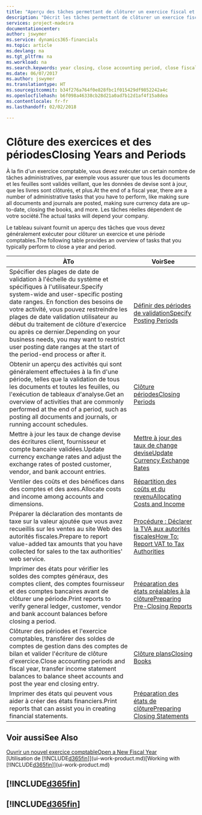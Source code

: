```yaml
---
title: "Aperçu des tâches permettant de clôturer un exercice fiscal et des périodes comptables | Microsoft Docs"
description: "Décrit les tâches permettant de clôturer un exercice fiscal ou une période comptable, par exemple, en vérifiant que les documents et les feuilles sont validés et en vérifiant les soldes bancaires."
services: project-madeira
documentationcenter: 
author: jswymer
ms.service: dynamics365-financials
ms.topic: article
ms.devlang: na
ms.tgt_pltfrm: na
ms.workload: na
ms.search.keywords: year closing, close accounting period, close fiscal year, bank account detailed trial balance
ms.date: 06/07/2017
ms.author: jswymer
ms.translationtype: HT
ms.sourcegitcommit: b34f276a764f0e828fbc1f015429df9852242a4c
ms.openlocfilehash: b6f098a46338cb28d21a0ad7b12d1af4f15a8dea
ms.contentlocale: fr-fr
ms.lasthandoff: 02/02/2018

---
```

# <a name="closing-years-and-periods"></a><span data-ttu-id="7dd83-103">Clôture des exercices et des périodes</span><span class="sxs-lookup"><span data-stu-id="7dd83-103">Closing Years and Periods</span></span>
<span data-ttu-id="7dd83-104">À la fin d'un exercice comptable, vous devez exécuter un certain nombre de tâches administratives, par exemple vous assurer que tous les documents et les feuilles sont validés veillant, que les données de devise sont à jour, que les livres sont clôturés, et plus.</span><span class="sxs-lookup"><span data-stu-id="7dd83-104">At the end of a fiscal year, there are a number of administrative tasks that you have to perform, like making sure all documents and journals are posted, making sure currency data are up-to-date, closing the books, and more.</span></span> <span data-ttu-id="7dd83-105">Les tâches réelles dépendent de votre société.</span><span class="sxs-lookup"><span data-stu-id="7dd83-105">The actual tasks will depend your company.</span></span>

<span data-ttu-id="7dd83-106">Le tableau suivant fournit un aperçu des tâches que vous devez généralement exécuter pour clôturer un exercice et une période comptables.</span><span class="sxs-lookup"><span data-stu-id="7dd83-106">The following table provides an overview of tasks that you typically perform to close a year and period.</span></span>

| <span data-ttu-id="7dd83-107">À</span><span class="sxs-lookup"><span data-stu-id="7dd83-107">To</span></span> | <span data-ttu-id="7dd83-108">Voir</span><span class="sxs-lookup"><span data-stu-id="7dd83-108">See</span></span> |
| --- | --- |
| <span data-ttu-id="7dd83-109">Spécifier des plages de date de validation à l'échelle du système et spécifiques à l'utilisateur.</span><span class="sxs-lookup"><span data-stu-id="7dd83-109">Specify system-wide and user-specific posting date ranges.</span></span> <span data-ttu-id="7dd83-110">En fonction des besoins de votre activité, vous pouvez restreindre les plages de date validation utilisateur au début du traitement de clôture d'exercice ou après ce dernier.</span><span class="sxs-lookup"><span data-stu-id="7dd83-110">Depending on your business needs, you may want to restrict user posting date ranges at the start of the period-end process or after it.</span></span> |[<span data-ttu-id="7dd83-111">Définir des périodes de validation</span><span class="sxs-lookup"><span data-stu-id="7dd83-111">Specify Posting Periods</span></span>](finance-how-specify-posting-periods.md) |
| <span data-ttu-id="7dd83-112">Obtenir un aperçu des activités qui sont généralement effectuées à la fin d'une période, telles que la validation de tous les documents et toutes les feuilles, ou l'exécution de tableaux d'analyse.</span><span class="sxs-lookup"><span data-stu-id="7dd83-112">Get an overview of activities that are commonly performed at the end of a period, such as posting all documents and journals, or running account schedules.</span></span> |[<span data-ttu-id="7dd83-113">Clôture périodes</span><span class="sxs-lookup"><span data-stu-id="7dd83-113">Closing Periods</span></span>](year-how-complete-period-end-processes.md) |
| <span data-ttu-id="7dd83-114">Mettre à jour les taux de change devise des écritures client, fournisseur et compte bancaire validées.</span><span class="sxs-lookup"><span data-stu-id="7dd83-114">Update currency exchange rates and adjust the exchange rates of posted customer, vendor, and bank account entries.</span></span> |[<span data-ttu-id="7dd83-115">Mettre à jour des taux de change devise</span><span class="sxs-lookup"><span data-stu-id="7dd83-115">Update Currency Exchange Rates</span></span>](finance-how-update-currencies.md) |
| <span data-ttu-id="7dd83-116">Ventiler des coûts et des bénéfices dans des comptes et des axes.</span><span class="sxs-lookup"><span data-stu-id="7dd83-116">Allocate costs and income among accounts and dimensions.</span></span> |[<span data-ttu-id="7dd83-117">Répartition des coûts et du revenu</span><span class="sxs-lookup"><span data-stu-id="7dd83-117">Allocating Costs and Income</span></span>](year-allocate-costs-income.md) |
| <span data-ttu-id="7dd83-118">Préparer la déclaration des montants de taxe sur la valeur ajoutée que vous avez recueillis sur les ventes au site Web des autorités fiscales.</span><span class="sxs-lookup"><span data-stu-id="7dd83-118">Prepare to report value-added tax amounts that you have collected for sales to the tax authorities' web service.</span></span> |[<span data-ttu-id="7dd83-119">Procédure : Déclarer la TVA aux autorités fiscales</span><span class="sxs-lookup"><span data-stu-id="7dd83-119">How To: Report VAT to Tax Authorities</span></span>](finance-how-report-vat.md)|
| <span data-ttu-id="7dd83-120">Imprimer des états pour vérifier les soldes des comptes généraux, des comptes client, des comptes fournisseur et des comptes bancaires avant de clôturer une période.</span><span class="sxs-lookup"><span data-stu-id="7dd83-120">Print reports to verify general ledger, customer, vendor and bank account balances before closing a period.</span></span> |[<span data-ttu-id="7dd83-121">Préparation des états préalables à la clôture</span><span class="sxs-lookup"><span data-stu-id="7dd83-121">Preparing Pre-Closing Reports</span></span>](year-prepare-preclose-reports.md) |
| <span data-ttu-id="7dd83-122">Clôturer des périodes et l'exercice comptables, transférer des soldes de comptes de gestion dans des comptes de bilan et valider l'écriture de clôture d'exercice.</span><span class="sxs-lookup"><span data-stu-id="7dd83-122">Close accounting periods and fiscal year, transfer income statement balances to balance sheet accounts and post the year end closing entry.</span></span> |[<span data-ttu-id="7dd83-123">Clôture plans</span><span class="sxs-lookup"><span data-stu-id="7dd83-123">Closing Books</span></span>](year-close-books.md) |
| <span data-ttu-id="7dd83-124">Imprimer des états qui peuvent vous aider à créer des états financiers.</span><span class="sxs-lookup"><span data-stu-id="7dd83-124">Print reports that can assist you in creating financial statements.</span></span> |[<span data-ttu-id="7dd83-125">Préparation des états de clôture</span><span class="sxs-lookup"><span data-stu-id="7dd83-125">Preparing Closing Statements</span></span>](year-prepare-close-statement.md) |

## <a name="see-also"></a><span data-ttu-id="7dd83-126">Voir aussi</span><span class="sxs-lookup"><span data-stu-id="7dd83-126">See Also</span></span>
[<span data-ttu-id="7dd83-127">Ouvrir un nouvel exercice comptable</span><span class="sxs-lookup"><span data-stu-id="7dd83-127">Open a New Fiscal Year</span></span>](finance-how-open-new-fiscal-year.md)  
<span data-ttu-id="7dd83-128">[Utilisation de [!INCLUDE[d365fin](includes/d365fin_md.md)]](ui-work-product.md)</span><span class="sxs-lookup"><span data-stu-id="7dd83-128">[Working with [!INCLUDE[d365fin](includes/d365fin_md.md)]](ui-work-product.md)</span></span>

## [!INCLUDE[d365fin](includes/free_trial_md.md)]  
## [!INCLUDE[d365fin](includes/training_link_md.md)]

